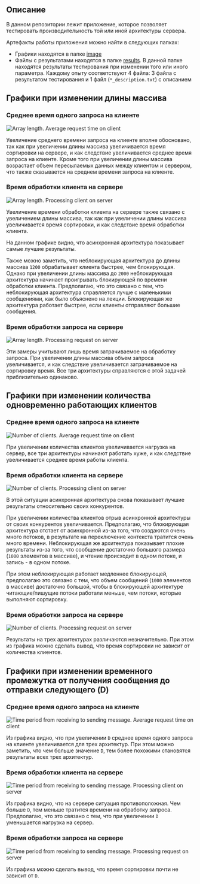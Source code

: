 ## Описание

В данном репозитории лежит приложение, которое позволяет тестировать производительность той или иной архитектуры сервера.

Артефакты работы приложения можно найти в следующих папках:
- Графики находятся в папке [image](/images)
- Файлы с результатами находятся в папке [results](/results). В данной папке находятся результаты тестирования при изменении того или иного параметра. Каждому опыту соответствуют 4 файла: 3 файла с результатом тестирования и 1 файл (`*_description.txt`) с описанием

## Графики при изменении длины массива

### Среднее время одного запроса на клиенте

![Array length. Average request time on client](images/array_length_average_request_time_on_client.png)

Увеличение среднего времени запроса на клиенте вполне обосновано, так как при увеличении длины массива увеличивается время сортировки на сервере, и как следствие увеличивается среднее время запроса на клиенте. Кроме того при увеличении длины массива возрастает объем пересылаемых данных между клиентом и сервером, что также сказывается на среднем времени запроса на клиенте.

### Время обработки клиента на сервере

![Array length. Processing client on server](images/array_length_processing_client_on_server.png)

Увеличение времени обработки клиента на сервере также связано с увеличением длины массива, так как при увеличении длины массива увеличивается время сортировки, и как следствие время обработки клиента.

На данном графике видно, что асинхронная архитектура показывает самые лучшие результаты. 

Также можно заметить, что неблокирующая архитектура до длины массива `1200` обрабатывает клиента быстрее, чем блокирующая. Однако при увеличении длины массива до `2000` неблокирующая архитектура начинает проигрывать блокирующей по времени обработки клиента. Предполагаю, что это связано с тем, что неблокирующая архитектура справляется лучше с маленькими сообщениями, как было объяснено на лекции. Блокирующая же архитектура работает быстрее, если клиенты отправляют большие сообщения.

### Время обработки запроса на сервере

![Array length. Processing request on server](images/array_length_processing_request_on_server.png)

Эти замеры учитывают лишь время затрачиваемое на обработку запроса. При увеличении длины массива объем запроса увеличивается, и как следствие увеличивается затрачиваемое на сортировку время. Все три архитектуры справляются с этой задачей приблизительно одинаково.

## Графики при изменении количества одновременно работающих клиентов

### Среднее время одного запроса на клиенте

![Number of clients. Average request time on client](images/number_of_clients_average_request_time_on_client.png)

При увеличении количества клиентов увеличивается нагрузка на сервер, все три архитектуры начинают работать хуже, и как следствие увеличивается среднее время работы клиента.

### Время обработки клиента на сервере

![Number of clients. Processing client on server](images/number_of_clients_processing_client_on_server.png)

В этой ситуации асинхронная архитектура снова показывает лучшие результаты относительно своих конкурентов.

При увеличении количества клиентов отрыв асинхронной архитектуры от своих конкурентов увеличивается.  Предполагаю, что блокирующая архитектура отстает от асинхронной из-за того, что создаются очень много потоков, в результате на переключение контекста тратится очень много времени. Неблокирующая же архитектура показывает плохие результаты из-за того, что сообщение достаточно большого размера (`1000` элементов в массиве), и чтение происходит в одном потоке, и запись - в одном потоке. 

При этом неблокирующая работает медленнее блокирующей, предполагаю это связано с тем, что объем сообщений (`1000` элементов в массиве) достаточно большой, чтобы в блокирующей архитектуре читающие/пишущие потоки работали меньше, чем потоки, которые выполняют сортировку.

### Время обработки запроса на сервере

![Number of clients. Processing request on server](images/number_of_clients_processing_request_on_server.png)

Результаты на трех архитектурах различаются незначительно. При этом из графика можно сделать вывод, что время сортировки не зависит от количества клиентов.

## Графики при изменении временного промежутка от получения сообщения до отправки следующего (D)

### Среднее время одного запроса на клиенте

![Time period from receiving to sending message. Average request time on client](images/time_period_from_receiving_to_sending_a_message_ms_average_request_time_on_client.png)

Из графика видно, что при увеличении `D` среднее время одного запроса на клиенте увеличивается для трех архитектур. При этом можно заметить, что чем больше значение `D`, тем более похожими становятся результаты всех трех архитектур.

### Время обработки клиента на сервере

![Time period from receiving to sending message. Processing client on server](images/time_period_from_receiving_to_sending_a_message_ms_processing_client_on_server.png)

Из графика видно, что на сервере ситуация противоположная. Чем больше `D`, тем меньше тратится времени на обработку запроса. Предполагаю, что это связано с тем, что при увеличении `D` уменьшается нагрузка на сервер.

### Время обработки запроса на сервере

![Time period from receiving to sending message. Processing request on server](images/time_period_from_receiving_to_sending_a_message_ms_processing_request_on_server.png)

Из графика можно сделать вывод, что время сортировки почти не зависит от `D`.